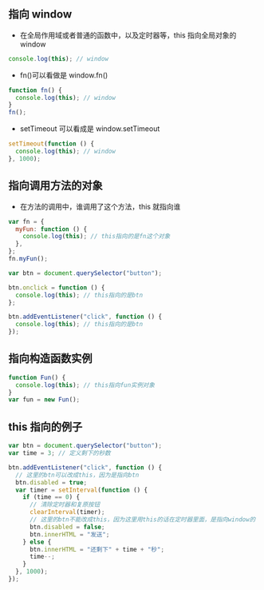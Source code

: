 ## 指向 window

- 在全局作用域或者普通的函数中，以及定时器等，this 指向全局对象的 window

```js
console.log(this); // window
```

- fn()可以看做是 window.fn()

```js
function fn() {
  console.log(this); // window
}
fn();
```

- setTimeout 可以看成是 window.setTimeout

```js
setTimeout(function () {
  console.log(this); // window
}, 1000);
```

## 指向调用方法的对象

- 在方法的调用中，谁调用了这个方法，this 就指向谁

```js
var fn = {
  myFun: function () {
    console.log(this); // this指向的是fn这个对象
  },
};
fn.myFun();
```

```js
var btn = document.querySelector("button");

btn.onclick = function () {
  console.log(this); // this指向的是btn
};

btn.addEventListener("click", function () {
  console.log(this); // this指向的是btn
});
```

## 指向构造函数实例

```js
function Fun() {
  console.log(this); // this指向fun实例对象
}
var fun = new Fun();
```

## this 指向的例子

```js
var btn = document.querySelector("button");
var time = 3; // 定义剩下的秒数

btn.addEventListener("click", function () {
  // 这里的btn可以改成this，因为是指向btn
  btn.disabled = true;
  var timer = setInterval(function () {
    if (time == 0) {
      // 清除定时器和复原按钮
      clearInterval(timer);
      // 这里的btn不能改成this，因为这里用this的话在定时器里面，是指向window的
      btn.disabled = false;
      btn.innerHTML = "发送";
    } else {
      btn.innerHTML = "还剩下" + time + "秒";
      time--;
    }
  }, 1000);
});
```
